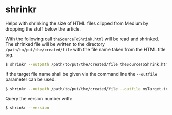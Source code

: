 # shrinkr

Helps with shrinking the size of HTML files clipped from Medium by dropping the stuff below the article.

With the following call `theSourceToShrink.html` will be read and shrinked. The shrinked file will be written to the directory `/path/to/put/the/created/file` with the file name taken from the HTML title tag.

``` sh
$ shrinkr --outpath /path/to/put/the/created/file theSourceToShrink.html
```

If the target file name shall be given via the command line the `--outfile` parameter can be used.
``` sh
$ shrinkr --outpath /path/to/put/the/created/file --outfile myTarget.txt theSourceToShrink.html
```

Query the version number with:
``` sh
$ shrinkr --version
```
